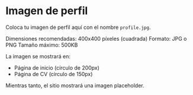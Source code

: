 # Imagen de perfil

Coloca tu imagen de perfil aquí con el nombre `profile.jpg`.

Dimensiones recomendadas: 400x400 píxeles (cuadrada)
Formato: JPG o PNG
Tamaño máximo: 500KB

La imagen se mostrará en:
- Página de inicio (círculo de 200px)
- Página de CV (círculo de 150px)

Mientras tanto, el sitio mostrará una imagen placeholder.